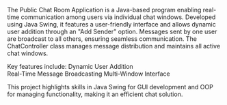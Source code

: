 The Public Chat Room Application is a Java-based program enabling real-time communication among users via individual chat windows. Developed using Java Swing, it features a user-friendly interface and allows dynamic user addition through an "Add Sender" option. Messages sent by one user are broadcast to all others, ensuring seamless communication. The ChatController class manages message distribution and maintains all active chat windows.

Key features include:
    Dynamic User Addition  
    Real-Time Message Broadcasting
    Multi-Window Interface
    
This project highlights skills in Java Swing for GUI development and OOP for managing functionality, making it an efficient chat solution.
